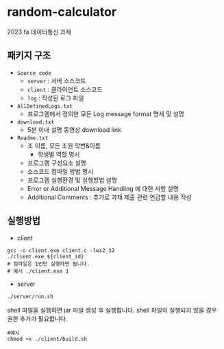 # random-calculator
2023 fa 데이터통신 과제

## 패키지 구조
- `Source code`
  - `server` : 서버 소스코드
  - `client` : 클라이언트 소스코드
  - `log`    : 작성된 로그 파일
- `AllDefinedLogs.txt`
  - 프로그램에서 정의한 모든 Log message format 명세 및 설명
- `download.txt`
  - 5분 이내 설명 동영상 download link
- `Readme.txt`
  - 조 이름, 모든 조원 학번&이름
    - 학생별 역할 명시
  - 프로그램 구성요소 설명
  - 소스코드 컴파일 방법 명시
  - 프로그램 실행환경 및 실행방법 설명
  - Error or Additional Message Handling 에 대한 사항 설명
  - Additional Comments : 추가로 과제 제출 관련 언급할 내용 작성

## 실행방법
- client

```shell
gcc -o client.exe client.c -lws2_32
./client.exe ${client_id}
# 컴파일은 1번만 실행하면 됩니다.
# 예시 ./client.exe 1
```

- server
  
```shell
./server/run.sh
```
shell 파일을 실행하면 jar 파일 생성 후 실행합니다.
shell 파일이 실행되지 않을 경우 권한 추가가 필요합니다.
```shell
#예시
chmod +x ./client/build.sh
```
